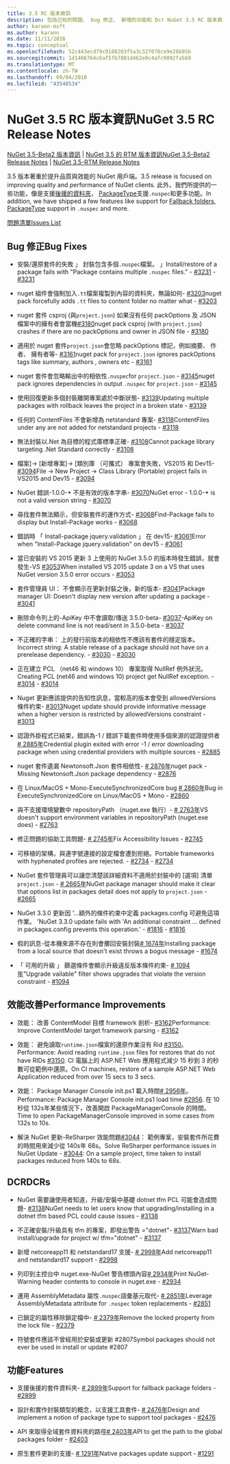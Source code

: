 ```yaml
---
title: 3.5 RC 版本資訊
description: 包括已知的問題、 bug 修正、 新增的功能和 Dcr NuGet 3.5 RC 版本資訊。
author: karann-msft
ms.author: karann
ms.date: 11/11/2016
ms.topic: conceptual
ms.openlocfilehash: 52c443ecd79c9108203f5a3c327078ce9e28b95b
ms.sourcegitcommit: 1d1406764c6af5fb7801d462e0c4afc9092fa569
ms.translationtype: MT
ms.contentlocale: zh-TW
ms.lasthandoff: 09/04/2018
ms.locfileid: "43548534"
---
```

# <a name="nuget-35-rc-release-notes"></a><span data-ttu-id="480b1-103">NuGet 3.5 RC 版本資訊</span><span class="sxs-lookup"><span data-stu-id="480b1-103">NuGet 3.5 RC Release Notes</span></span>

<span data-ttu-id="480b1-104">[NuGet 3.5-Beta2 版本資訊](../release-notes/nuget-3.5-Beta2.md) | [NuGet 3.5 的 RTM 版本資訊](../release-notes/nuget-3.5-RTM.md)</span><span class="sxs-lookup"><span data-stu-id="480b1-104">[NuGet 3.5-Beta2 Release Notes](../release-notes/nuget-3.5-Beta2.md) | [NuGet 3.5-RTM Release Notes](../release-notes/nuget-3.5-RTM.md)</span></span>

<span data-ttu-id="480b1-105">3.5 版本著重於提升品質與效能的 NuGet 用戶端。</span><span class="sxs-lookup"><span data-stu-id="480b1-105">3.5 release is focused on improving quality and performance of NuGet clients.</span></span> <span data-ttu-id="480b1-106">此外，我們所提供的一些功能，像是支援[後援的資料夾](https://github.com/NuGet/Home/issues/2899)， [PackageType](https://github.com/NuGet/Home/issues/2476)支援`.nuspec`和更多功能。</span><span class="sxs-lookup"><span data-stu-id="480b1-106">In addition, we have shipped a few features like support for [Fallback folders](https://github.com/NuGet/Home/issues/2899), [PackageType](https://github.com/NuGet/Home/issues/2476) support in `.nuspec` and more.</span></span>

[<span data-ttu-id="480b1-107">問題清單</span><span class="sxs-lookup"><span data-stu-id="480b1-107">Issues List</span></span>](https://github.com/NuGet/Home/issues?q=is%3Aissue+is%3Aclosed+milestone%3A%223.5%20RC")

## <a name="bug-fixes"></a><span data-ttu-id="480b1-108">Bug 修正</span><span class="sxs-lookup"><span data-stu-id="480b1-108">Bug Fixes</span></span>

* <span data-ttu-id="480b1-109">安裝/還原套件的失敗 」 封裝包含多個`.nuspec`檔案。 」</span><span class="sxs-lookup"><span data-stu-id="480b1-109">Install/restore of a package fails with "Package contains multiple `.nuspec` files."</span></span><span data-ttu-id="480b1-110"> - [#3231](https://github.com/NuGet/Home/issues/3231)</span><span class="sxs-lookup"><span data-stu-id="480b1-110"> - [#3231](https://github.com/NuGet/Home/issues/3231)</span></span>

* <span data-ttu-id="480b1-111">nuget 組件會強制加入`.tt`檔案複製到內容的資料夾，無論如何- [#3203](https://github.com/NuGet/Home/issues/3203)</span><span class="sxs-lookup"><span data-stu-id="480b1-111">nuget pack forcefully adds `.tt` files to content folder no matter what - [#3203](https://github.com/NuGet/Home/issues/3203)</span></span>

* <span data-ttu-id="480b1-112">nuget 套件 csproj (與`project.json`) 如果沒有任何 packOptions 及 JSON 檔案中的擁有者會當機[#3180](https://github.com/NuGet/Home/issues/3180)</span><span class="sxs-lookup"><span data-stu-id="480b1-112">nuget pack csproj (with `project.json`) crashes if there are no packOptions and owner in JSON file - [#3180](https://github.com/NuGet/Home/issues/3180)</span></span>

* <span data-ttu-id="480b1-113">適用於 nuget 套件`project.json`會忽略 packOptions 標記，例如摘要、 作者、 擁有者等- [#3161](https://github.com/NuGet/Home/issues/3161)</span><span class="sxs-lookup"><span data-stu-id="480b1-113">nuget pack for `project.json` ignores packOptions tags like summary, authors , owners etc - [#3161](https://github.com/NuGet/Home/issues/3161)</span></span>

* <span data-ttu-id="480b1-114">nuget 套件會忽略輸出中的相依性`.nuspec`for `project.json`  -  [#3145](https://github.com/NuGet/Home/issues/3145)</span><span class="sxs-lookup"><span data-stu-id="480b1-114">nuget pack ignores dependencies in output `.nuspec` for `project.json` - [#3145](https://github.com/NuGet/Home/issues/3145)</span></span>

* <span data-ttu-id="480b1-115">使用回復更新多個封裝離開專案處於中斷狀態- [#3139](https://github.com/NuGet/Home/issues/3139)</span><span class="sxs-lookup"><span data-stu-id="480b1-115">Updating multiple packages with rollback leaves the project in a broken state - [#3139](https://github.com/NuGet/Home/issues/3139)</span></span>

* <span data-ttu-id="480b1-116">任何的 ContentFiles 不會新增為 netstandard 專案- [#3118](https://github.com/NuGet/Home/issues/3118)</span><span class="sxs-lookup"><span data-stu-id="480b1-116">ContentFiles under any are not added for netstandard projects - [#3118](https://github.com/NuGet/Home/issues/3118)</span></span>

* <span data-ttu-id="480b1-117">無法封裝以.Net 為目標的程式庫標準正確- [#3108](https://github.com/NuGet/Home/issues/3108)</span><span class="sxs-lookup"><span data-stu-id="480b1-117">Cannot package library targeting .Net Standard correctly - [#3108](https://github.com/NuGet/Home/issues/3108)</span></span>

* <span data-ttu-id="480b1-118">檔案]-> [新增專案]-> [類別庫 （可攜式） 專案會失敗，VS2015 和 Dev15- [#3094](https://github.com/NuGet/Home/issues/3094)</span><span class="sxs-lookup"><span data-stu-id="480b1-118">File -> New Project -> Class Library (Portable) project fails in VS2015 and Dev15 - [#3094](https://github.com/NuGet/Home/issues/3094)</span></span>

* <span data-ttu-id="480b1-119">NuGet 錯誤-1.0.0-\* 不是有效的版本字串- [#3070](https://github.com/NuGet/Home/issues/3070)</span><span class="sxs-lookup"><span data-stu-id="480b1-119">NuGet error - 1.0.0-\* is not a valid version string - [#3070](https://github.com/NuGet/Home/issues/3070)</span></span>

* <span data-ttu-id="480b1-120">尋找套件無法顯示，但安裝套件的運作方式- [#3068](https://github.com/NuGet/Home/issues/3068)</span><span class="sxs-lookup"><span data-stu-id="480b1-120">Find-Package fails to display but Install-Package works - [#3068](https://github.com/NuGet/Home/issues/3068)</span></span>

* <span data-ttu-id="480b1-121">錯誤時 「 Install-package jquery.validation 」 在 dev15- [#3061](https://github.com/NuGet/Home/issues/3061)</span><span class="sxs-lookup"><span data-stu-id="480b1-121">Error when "Install-Package jquery.validation" on dev15 - [#3061](https://github.com/NuGet/Home/issues/3061)</span></span>

* <span data-ttu-id="480b1-122">當已安裝的 VS 2015 更新 3 上使用的 NuGet 3.5.0 的版本時發生錯誤，就會發生-VS [#3053](https://github.com/NuGet/Home/issues/3053)</span><span class="sxs-lookup"><span data-stu-id="480b1-122">When installed VS 2015 update 3 on a VS that uses NuGet version 3.5.0 error occurs - [#3053](https://github.com/NuGet/Home/issues/3053)</span></span>

* <span data-ttu-id="480b1-123">套件管理員 UI： 不會顯示在更新封裝之後，新的版本- [#3041](https://github.com/NuGet/Home/issues/3041)</span><span class="sxs-lookup"><span data-stu-id="480b1-123">Package manager UI: Doesn't display new version after updating a package - [#3041](https://github.com/NuGet/Home/issues/3041)</span></span>

* <span data-ttu-id="480b1-124">刪除命令列上的-ApiKey 中不會讀取/傳送 3.5.0-beta- [#3037](https://github.com/NuGet/Home/issues/3037)</span><span class="sxs-lookup"><span data-stu-id="480b1-124">-ApiKey on delete command line is not read/sent in 3.5.0-beta - [#3037](https://github.com/NuGet/Home/issues/3037)</span></span>

* <span data-ttu-id="480b1-125">不正確的字串： 上的發行前版本的相依性不應該有套件的穩定版本。</span><span class="sxs-lookup"><span data-stu-id="480b1-125">Incorrect string: A stable release of a package should not have on a prerelease dependency.</span></span><span data-ttu-id="480b1-126"> - [#3030](https://github.com/NuGet/Home/issues/3030)</span><span class="sxs-lookup"><span data-stu-id="480b1-126"> - [#3030](https://github.com/NuGet/Home/issues/3030)</span></span>

* <span data-ttu-id="480b1-127">正在建立 PCL （net46 和 windows 10） 專案取得 NullRef 例外狀況。</span><span class="sxs-lookup"><span data-stu-id="480b1-127">Creating PCL (net46 and windows 10) project get NullRef exception.</span></span><span data-ttu-id="480b1-128"> - [#3014](https://github.com/NuGet/Home/issues/3014)</span><span class="sxs-lookup"><span data-stu-id="480b1-128"> - [#3014](https://github.com/NuGet/Home/issues/3014)</span></span>

* <span data-ttu-id="480b1-129">Nuget 更新應該提供的告知性訊息，當較高的版本會受到 allowedVersions 條件約束- [#3013](https://github.com/NuGet/Home/issues/3013)</span><span class="sxs-lookup"><span data-stu-id="480b1-129">Nuget update should provide informative message when a higher version is restricted by allowedVersions constraint - [#3013](https://github.com/NuGet/Home/issues/3013)</span></span>

* <span data-ttu-id="480b1-130">認證外掛程式已結束，錯誤為-1 / 錯誤下載套件時使用多個來源的認證提供者[# 2885年](https://github.com/NuGet/Home/issues/2885)</span><span class="sxs-lookup"><span data-stu-id="480b1-130">Credential plugin exited with error -1 / error downloading package when using credential providers with multiple sources - [#2885](https://github.com/NuGet/Home/issues/2885)</span></span>

* <span data-ttu-id="480b1-131">nuget 套件遺漏 Newtonsoft.Json 套件相依性- [# 2876年](https://github.com/NuGet/Home/issues/2876)</span><span class="sxs-lookup"><span data-stu-id="480b1-131">nuget pack - Missing Newtonsoft.Json package dependency - [#2876](https://github.com/NuGet/Home/issues/2876)</span></span>

* <span data-ttu-id="480b1-132">在 Linux/MacOS + Mono-ExecuteSynchronizedCore bug [# 2860年](https://github.com/NuGet/Home/issues/2860)</span><span class="sxs-lookup"><span data-stu-id="480b1-132">Bug in ExecuteSynchronizedCore on Linux/MacOS + Mono - [#2860](https://github.com/NuGet/Home/issues/2860)</span></span>

* <span data-ttu-id="480b1-133">與不支援環境變數中 repositoryPath （nuget.exe 執行）- [# 2763年](https://github.com/NuGet/Home/issues/2763)</span><span class="sxs-lookup"><span data-stu-id="480b1-133">VS doesn't support environment variables in repositoryPath (nuget.exe does) - [#2763](https://github.com/NuGet/Home/issues/2763)</span></span>

* <span data-ttu-id="480b1-134">修正問題的協助工具問題- [# 2745年](https://github.com/NuGet/Home/issues/2745)</span><span class="sxs-lookup"><span data-stu-id="480b1-134">Fix Accessibility Issues - [#2745](https://github.com/NuGet/Home/issues/2745)</span></span>

* <span data-ttu-id="480b1-135">可移植的架構，與連字號連接的設定檔會遭到拒絕。</span><span class="sxs-lookup"><span data-stu-id="480b1-135">Portable frameworks with hyphenated profiles are rejected.</span></span><span data-ttu-id="480b1-136"> - [#2734](https://github.com/NuGet/Home/issues/2734)</span><span class="sxs-lookup"><span data-stu-id="480b1-136"> - [#2734](https://github.com/NuGet/Home/issues/2734)</span></span>

* <span data-ttu-id="480b1-137">NuGet 套件管理員可以讓您清楚該詳細資料不適用於封裝中的 [選項] 清單`project.json`  -  [# 2665年](https://github.com/NuGet/Home/issues/2665)</span><span class="sxs-lookup"><span data-stu-id="480b1-137">NuGet package manager should make it clear that options list in packages detail does not apply to `project.json` - [#2665](https://github.com/NuGet/Home/issues/2665)</span></span>

* <span data-ttu-id="480b1-138">NuGet 3.3.0 更新因 '...額外的條件約束中定義 packages.config 可避免這項作業。 '</span><span class="sxs-lookup"><span data-stu-id="480b1-138">NuGet 3.3.0 update fails with 'An additional constraint ... defined in packages.config prevents this operation.'</span></span><span data-ttu-id="480b1-139"> - [#1816](https://github.com/NuGet/Home/issues/1816)</span><span class="sxs-lookup"><span data-stu-id="480b1-139"> - [#1816](https://github.com/NuGet/Home/issues/1816)</span></span>

* <span data-ttu-id="480b1-140">假的訊息-從本機來源不存在則會擲回安裝封裝[# 1674年](https://github.com/NuGet/Home/issues/1674)</span><span class="sxs-lookup"><span data-stu-id="480b1-140">Installing package from a local source that doesn't exist throws a bogus message - [#1674](https://github.com/NuGet/Home/issues/1674)</span></span>

* <span data-ttu-id="480b1-141">「 可用的升級 」 篩選條件會顯示升級違反版本條件約束- [# 1094年](https://github.com/NuGet/Home/issues/1094)</span><span class="sxs-lookup"><span data-stu-id="480b1-141">"Upgrade vailable" filter shows upgrades that violate the version constraint - [#1094](https://github.com/NuGet/Home/issues/1094)</span></span>

## <a name="performance-improvements"></a><span data-ttu-id="480b1-142">效能改善</span><span class="sxs-lookup"><span data-stu-id="480b1-142">Performance Improvements</span></span>

* <span data-ttu-id="480b1-143">效能： 改善 ContentModel 目標 framework 剖析- [#3162](https://github.com/NuGet/Home/issues/3162)</span><span class="sxs-lookup"><span data-stu-id="480b1-143">Performance: Improve ContentModel target framework parsing - [#3162](https://github.com/NuGet/Home/issues/3162)</span></span>

* <span data-ttu-id="480b1-144">效能： 避免讀取`runtime.json`檔案的還原作業沒有 Rid [#3150](https://github.com/NuGet/Home/issues/3150)。</span><span class="sxs-lookup"><span data-stu-id="480b1-144">Performance: Avoid reading `runtime.json` files for restores that do not have RIDs [#3150](https://github.com/NuGet/Home/issues/3150).</span></span> <span data-ttu-id="480b1-145">CI 電腦上的 ASP.NET Web 應用程式減少 15 秒到 3 的秒數可從範例中還原。</span><span class="sxs-lookup"><span data-stu-id="480b1-145">On CI machines, restore of a sample ASP.NET Web Application reduced from over 15 secs to 3 secs.</span></span>

* <span data-ttu-id="480b1-146">效能： Package Manager Console init.ps1 載入時間[# 2956年](https://github.com/NuGet/Home/issues/2956)。</span><span class="sxs-lookup"><span data-stu-id="480b1-146">Performance: Package Manager Console init.ps1 load time [#2956](https://github.com/NuGet/Home/issues/2956).</span></span> <span data-ttu-id="480b1-147">在 10 秒從 132s年某些情況下，改善開啟 PackageManagerConsole 的時間。</span><span class="sxs-lookup"><span data-stu-id="480b1-147">Time to open PackageManagerConsole improved in some cases from 132s to 10s.</span></span>

* <span data-ttu-id="480b1-148">解決 NuGet 更新-ReSharper 效能問題[#3044](https://github.com/NuGet/Home/issues/3044)： 範例專案，安裝套件所花費的時間用來減少從 140s年 68s。</span><span class="sxs-lookup"><span data-stu-id="480b1-148">Solve ReSharper performance issues in NuGet Update - [#3044](https://github.com/NuGet/Home/issues/3044): On a sample project, time taken to install packages reduced from 140s to 68s.</span></span>

## <a name="dcrs"></a><span data-ttu-id="480b1-149">DCR</span><span class="sxs-lookup"><span data-stu-id="480b1-149">DCRs</span></span>

* <span data-ttu-id="480b1-150">NuGet 需要讓使用者知道，升級/安裝中基礎 dotnet tfm PCL 可能會造成問題- [#3138](https://github.com/NuGet/Home/issues/3138)</span><span class="sxs-lookup"><span data-stu-id="480b1-150">NuGet needs to let users know that upgrading/installing in a dotnet tfm based PCL could cause issues - [#3138](https://github.com/NuGet/Home/issues/3138)</span></span>

* <span data-ttu-id="480b1-151">不正確安裝/升級具有 tfm 的專案，即發出警告 ="dotnet"- [#3137](https://github.com/NuGet/Home/issues/3137)</span><span class="sxs-lookup"><span data-stu-id="480b1-151">Warn bad install/upgrade for project w/ tfm="dotnet" - [#3137](https://github.com/NuGet/Home/issues/3137)</span></span>

* <span data-ttu-id="480b1-152">新增 netcoreapp11 和 netstandard17 支援- [# 2998年](https://github.com/NuGet/Home/issues/2998)</span><span class="sxs-lookup"><span data-stu-id="480b1-152">Add netcoreapp11 and netstandard17 support - [#2998](https://github.com/NuGet/Home/issues/2998)</span></span>

* <span data-ttu-id="480b1-153">列印到主控台中 nuget.exe-NuGet 警告標頭內容[# 2934年](https://github.com/NuGet/Home/issues/2934)</span><span class="sxs-lookup"><span data-stu-id="480b1-153">Print NuGet-Warning header contents to console in nuget.exe - [#2934](https://github.com/NuGet/Home/issues/2934)</span></span>

* <span data-ttu-id="480b1-154">運用 AssemblyMetadata 屬性`.nuspec`語彙基元取代- [# 2851年](https://github.com/NuGet/Home/issues/2851)</span><span class="sxs-lookup"><span data-stu-id="480b1-154">Leverage AssemblyMetadata attribute for `.nuspec` token replacements - [#2851](https://github.com/NuGet/Home/issues/2851)</span></span>

* <span data-ttu-id="480b1-155">已鎖定的屬性移除鎖定檔中- [# 2379年](https://github.com/NuGet/Home/issues/2379)</span><span class="sxs-lookup"><span data-stu-id="480b1-155">Remove the locked property from the lock file - [#2379](https://github.com/NuGet/Home/issues/2379)</span></span>

* <span data-ttu-id="480b1-156">符號套件應該不曾經用於安裝或更新 #2807</span><span class="sxs-lookup"><span data-stu-id="480b1-156">Symbol packages should not ever be used in install or update #2807</span></span>

## <a name="features"></a><span data-ttu-id="480b1-157">功能</span><span class="sxs-lookup"><span data-stu-id="480b1-157">Features</span></span>

* <span data-ttu-id="480b1-158">支援後援的套件資料夾- [# 2899年](https://github.com/NuGet/Home/issues/2899)</span><span class="sxs-lookup"><span data-stu-id="480b1-158">Support for fallback package folders - [#2899](https://github.com/NuGet/Home/issues/2899)</span></span>

* <span data-ttu-id="480b1-159">設計和實作封裝類型的概念，以支援工具套件- [# 2476年](https://github.com/NuGet/Home/issues/2476)</span><span class="sxs-lookup"><span data-stu-id="480b1-159">Design and implement a notion of package type to support tool packages - [#2476](https://github.com/NuGet/Home/issues/2476)</span></span>

* <span data-ttu-id="480b1-160">API 來取得全域套件資料夾的路徑[# 2403年](https://github.com/NuGet/Home/issues/2403)</span><span class="sxs-lookup"><span data-stu-id="480b1-160">API to get the path to the global packages folder - [#2403](https://github.com/NuGet/Home/issues/2403)</span></span>

* <span data-ttu-id="480b1-161">原生套件更新的支援- [# 1291年](https://github.com/NuGet/Home/issues/1291)</span><span class="sxs-lookup"><span data-stu-id="480b1-161">Native packages update support - [#1291](https://github.com/NuGet/Home/issues/1291)</span></span>
